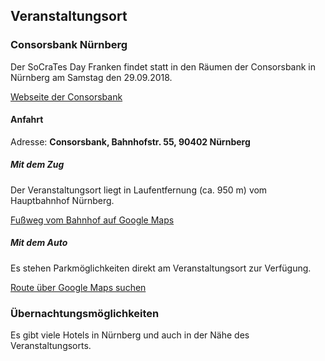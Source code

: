 ## Veranstaltungsort

### Consorsbank Nürnberg

Der SoCraTes Day Franken findet statt in den Räumen der Consorsbank in Nürnberg am Samstag den 29.09.2018.

[Webseite der Consorsbank](https://www.consorsbank.de/)

#### Anfahrt

Adresse: **Consorsbank, Bahnhofstr. 55, 90402 Nürnberg**

##### Mit dem Zug

Der Veranstaltungsort liegt in Laufentfernung (ca. 950 m) vom Hauptbahnhof Nürnberg.

[Fußweg vom Bahnhof auf Google Maps](https://www.google.de/maps/dir/N%C3%BCrnberg+Hauptbahnhof,+Bahnhofpl.+9,+90443+N%C3%BCrnberg/BNP+Paribas+S.A.+Niederlassung+Deutschland,+Bahnhofstra%C3%9Fe+55,+90402+N%C3%BCrnberg/@49.4468962,11.0824867,16z/data=!3m1!4b1!4m14!4m13!1m5!1m1!1s0x479f57a0b04f998b:0xd66da598d803c498!2m2!1d11.0825317!2d49.4455822!1m5!1m1!1s0x479f579f1ec78275:0x134c1ba92ed942ca!2m2!1d11.0918222!2d49.4482576!3e2)

##### Mit dem Auto

Es stehen Parkmöglichkeiten direkt am Veranstaltungsort zur Verfügung.

[Route über Google Maps suchen](https://www.google.de/maps/dir//BNP+Paribas+S.A.+Niederlassung+Deutschland,+Bahnhofstra%C3%9Fe+55,+90402+N%C3%BCrnberg/@49.448348,11.0216107,12z/data=!4m8!4m7!1m0!1m5!1m1!1s0x479f579f1ec78275:0x134c1ba92ed942ca!2m2!1d11.0918222!2d49.4482576)

### Übernachtungsmöglichkeiten

Es gibt viele Hotels in Nürnberg und auch in der Nähe des Veranstaltungsorts.
